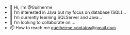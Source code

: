 - 👋 Hi, I’m @Guilherme
- 👀 I’m interested in Java but my focus on database (SQL)...
- 🌱 I’m currently learning SQLServer and Java...
- 💞️ I’m looking to collaborate on ...
- 📫 How to reach me guelherme.contatos@gmail.com

<!---
xxxBacon/xxxBacon is a ✨ special ✨ repository because its `README.md` (this file) appears on your GitHub profile.
You can click the Preview link to take a look at your changes.
--->
